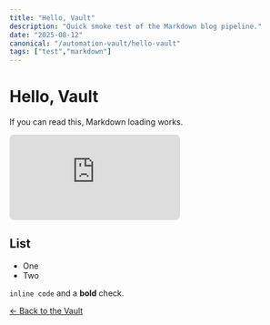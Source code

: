 ```yaml
---
title: "Hello, Vault"
description: "Quick smoke test of the Markdown blog pipeline."
date: "2025-08-12"
canonical: "/automation-vault/hello-vault"
tags: ["test","markdown"]
---
```


# Hello, Vault

If you can read this, Markdown loading works.

<iframe src="https://www.youtube.com/embed/dQw4w9WgXcQ" title="Embed test" loading="lazy" allowfullscreen style="border: none; border-radius: 8px;"></iframe>

## List
- One
- Two

`inline code` and a **bold** check.

[&#8592; Back to the Vault](/automation-vault)
